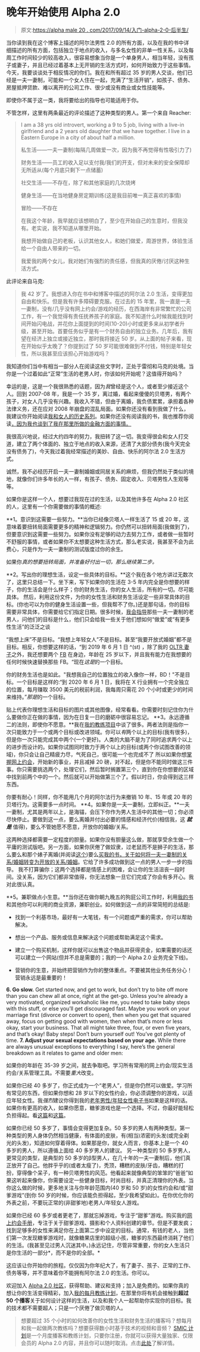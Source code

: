 # 晚年开始使用 Alpha 2.0

> 原文:[https://alpha male 20 . com/2017/09/14/入门-alpha-2-0-后半生/](https://alphamale20.com/2017/09/14/getting-started-alpha-2-0-later-life/)

当你读到我在这个博客上描述的阿尔法男性 2.0 的所有方面，以及在我的书中详细描述的所有方面，包括独立于地点的收入，与多名女性的非单一性关系，以及每周工作时间较少的较高收入，很容易想象当你是一个单身男人，相当年轻，没有孩子或妻子，并且已经过着基本上无开销的生活方式时，如何开始致力于这些事情。 今天，我要谈谈处于相反情况的你们。我在和所有超过 35 岁的男人交谈，他们已经是一夫一妻制，可能和一个女人住在一起，充满了“生活开销”，如孩子、债务、房屋抵押贷款、难以离开的公司工作、很少或没有商业或女性技能等。

即使你不属于这一类，我将要给出的指导也可能适用于你。

不管怎样，这里有两条最近的评论描述了这种类型的男人。第一个来自 Reacher:

> I am a 38 yrs old introvert, working a 9 to 5 job, living with a live-in girlfriend and a 2 years old daughter that we have together. I live in a Eastern Europe in a city of about half a million.
> 
> 私生活——一夫一妻制(每隔几周做爱一次，因为我不再觉得有性吸引力了)
> 
> 财务生活——员工的收入足以支付我/我们的开支，但对未来的安全保障却无所适从(每个月底只剩下一点储蓄)
> 
> 社交生活——不存在，除了和其他家庭的几次烧烤
> 
> 健身生活——在当地健身房定期训练(这是我目前唯一真正喜欢的事情)
> 
> 冒险——不存在
> 
> 在我这个年龄，我早就应该想明白了，至少在开始自己的生意时，但我没有。老实说，我不知道从哪里开始。
> 
> 我想开始做自己的老板，认识其他女人，和她们做爱，周游世界，体验生活给一个自由人带来的一切。
> 
> 我爱我的两个女儿，我对她们有强烈的责任感，但我真的厌倦/讨厌这种生活方式。

此评论来自马克:

> 我 42 岁了。我想进入你在书中和博客中描述的阿尔法 2.0 生活，变得更加自由和快乐。但是我有许多障碍要克服。在过去的 15 年里，我一直是一夫一妻制，没有/几乎没有网上约会/游戏的经历，在西海岸有非常繁忙的公司工作，有一个我觉得有责任抚养孩子的家庭。我不知道什么时候我能找到时间开始闪电战，并花你上面提到的时间(10-20)小时或更多来从初学者升级，甚至开始。首要任务似乎是有一个财务自由的独立业务。几年后，我有望在经济上独立或接近独立，那时我将接近 50 岁。从上面的帖子来看，现在开始似乎太晚了？你提到过了 50 岁可能很难做到不付钱，特别是年轻女性，所以我甚至应该担心开始游戏吗？

我知道你们当中有相当一部分人在阅读这些文字时，正处于雷彻和马克的处境。当你是一个过着如此“正常”生活的老男人时，你该如何开始呢？这值得开始吗？

幸运的是，这是一个我很熟悉的话题，因为*我*曾经是这个人，或者至少接近这个人。回到 2007-08 年，我是一个 35 岁，离过婚，看起来傻傻的贝塔男，有两个孩子，对女人几乎没有兴趣。我收入不错，但由于离婚，我负债累累，承担着各种法律义务，还在应对 2008 年崩盘的混乱局面。如果你还没有看到我做了什么，我建议你开始阅读[我和女人的历史系列](https://blackdragonblog.com/2017/01/09/story-history-women-part-4-adventure-begins/)。如果你还没有阅读我的书，我也推荐你阅读[，因为我也谈到了我在那里所做的金融方面的事情。](http://www.alphamalebook.com/)

我很高兴地说，经过大约四年的努力，我扭转了这一切。我变得很会和女人打交道，建立了两个体面的、独立于地点的收入来源，还清了大部分债务(我今天完全没有债务了)，今天我过着我经常描述的美妙、自由、快乐的阿尔法 2.0 生活方式。

诚然，我不必经历开启一夫一妻制婚姻或同居关系的麻烦，但我仍然处于类似的境地，就像你们许多年长的人一样，有孩子、债务、固定收入、贝塔男性人生观等等。

如果你是这样一个人，想要过我现在过的生活，以及其他许多在 Alpha 2.0 社区的人，这里有一个你需要做的事情的概述:

**1。意识到这需要一些努力。**当你已经像贝塔人一样生活了 15 或 20 年，这意味着要扭转局面需要更多的精神和逻辑努力。你仍然可以扭转局面(我做到了)，但要意识到这需要一些努力。如果你没有足够的动力去努力工作，或者做一些暂时不舒服的事情，或者如果你不太想要这种生活方式，那么老实说，我甚至不会为此费心，只是作为一夫一妻制的测试版度过你的余生。

如果你*真的想要扭转局面，并准备好付出一切，那么继续第二步。*

**2。写出你的理想生活，设定一些具体的目标。**这个我在各个地方讲过无数次了，这里只总结一下。坐下来，写下如果你的生活在 3-5 年内完全是你想要的样子，你的生活会是什么样子；你的财务生活，你的女人生活，所有的一切。尽可能具体。 然后，利用这份文件，为你的女性生活和财务生活设定一些非常具体的目标。(你也可以为你的健身生活设置一些，但我帮不了你。)还是那句话，你的目标需要非常具体，你需要给它们指定日期。很多时候，[我会指导](https://blackdragonblog.com/coaching)那些一夫一妻制的老男人，问他们的目标是什么，他们只会给我一些关于他们想如何“做爱”或“有更多性生活”的泛泛之谈

“我想上床”不是目标。“我想上年轻女人”不是目标。甚至“我要开放式婚姻”都不是目标。相反，你想要这样的话，“到 2019 年 6 月 1 日 ^(st) ，除了我的 [OLTR 妻子](https://blackdragonblog.com/glossary/#OLTR_marriage)之外，我还想要两个 [FB](https://blackdragonblog.com/glossary/#FB) 在身边，年龄在 25 岁以下，并且我有能力在我想要的任何时候快速替换那些 FB。“现在*这是*的一个目标。

你的财务生活也是如此。"我想我自己的位置独立的收入像你一样，BD！"不是目标。一个目标是这样的:“到 2020 年 6 月 1 日，我将在 X 行业拥有一个完全独立的位置，每月赚取 3500 美元的税前利润，我每周只需花 20 个小时或更少的时间来维持。”*那是*的一个目标。

贴上代表你理想生活和目标的图片或其他图像，经常看看。你需要时刻记住你为什么要做你正在做的事情，因为在日复一日的磨砺中很容易忘记。 **3。永远遵循二的法则，即使你不愿意。**我在[我的教练项目](http://www.sovereignmaninnercircle.com/join.html)中谈了很多。两者法则是指你一次只能致力于一个或两个目标或改进领域。你可以*有*两个以上的目标(我有很多)，但是你一次只能完成其中两个(一个更好)。人类的大脑不是为了同时追求两个以上的进步而设计的。如果你试图同时致力于两个以上的目标(或两个你试图改善的领域)，你只会让自己精疲力尽，气死自己，很可能一个也完成不了 所以如果你想[掌握网上约会](http://www.onlinedatingsuccessnow.com/)，开始新的事业，并且减掉 20 磅，对不起，但是你不能同时做这三件事。你只需要挑选两个，处理它们，然后暂时搁置第三个，直到你在你想要的区域中找到前两个中的一个。然后就可以开始做第三个了。假以时日，你会得到这三样东西。

你要有耐心！同样，你不能用几个月的阿尔法行为来撤销 10 年、15 年或 20 年的贝塔行为。这需要多一点时间。 **4。如果你是一夫一妻制，立即纠正。**一夫一妻制，尤其是两年以上，是海锚，会压下你作为男人生活中的其他一切；你必须尽快停止。要做到这一点，要么离婚并付出必要的情感和经济代价(相信我，这 ***就是*** 值得)，要么不管她愿不愿意，开放你的婚姻/关系。

这两种选择都需要一定程度的胆量。如果你没有胆量这么做，那就享受余生做一个平庸的测试版吧。另一方面，如果你厌倦了做奴隶，过老鼠而不是狮子的生活，那么要么和那个婊子离婚(并阅读[这个](https://blackdragonblog.com/2013/12/12/a-letter-from-me-to-married-men/))要么[买我的书，关于如何将一夫一妻制的关系/婚姻转变为开放的关系/婚姻](https://alphamale20.kartra.com/page/C2L36/)。它给了许多成功做到这一点的男人一步一步的指导。 我不打算骗你；这两个选择都是情感上的困难，会让你的生活沮丧一段时间。没关系，因为它们都非常值得，你无法想象一旦它们完成了你会有多开心。我对此很认真。

**5。兼职做点小生意。**当你还在做你朝九晚五的狗屁公司工作时，利用[我的书](http://www.alphamalebook.com/)和其他你可以利用的商业资源，兼职创业。如何做到这一点的非常简短的总结是:

*   找到一个利基市场，最好有一大笔钱，有一个问题或严重的需求，你可以帮助解决。

*   想出一个产品、服务或信息来解决这个问题或帮助满足这个需求。

*   建立一个购买机制，这样你就可以出售这个物品并获得资金，如果需要的话还可以建立一个网站(但并不总是需要的；我的一个 Alpha 2.0 业务完全下线)。

*   营销你的生意，并始终把营销作为你的整体重点。不要被其他业务任务分心！营销永远是最重要的！

**6\. Go slow.** Get started now, and get to work, but don’t try to bite off more than you can chew all at once, right at the get-go. Unless you’re already a very motivated, organized workaholic like me, you need to take baby steps with this stuff, or else you’ll get discouraged fast. Maybe you work on your marriage first (divorce or convert to open), then when you get that squared away, focus on getting good with women, then when that’s more or less okay, start your business. That all might take three, four, or even five years, and that’s okay! Baby steps! Don’t burn yourself out! You’ve got plenty of time. **7\. Adjust your sexual expectations based on your age.** While there are always unusual exceptions to everything I say, here’s the general breakdown as it relates to game and older men:

如果你的年龄在 35-39 岁之间，就去争取吧。学习所有常用的网上约会/现实生活约会/关系管理工具。不需要*重大*改变。

如果你已经 40 多岁了，你正式成为一个“老男人”，但是你仍然可以做爱。学习所有常见的东西，但如果你想和 28 岁以下的女性约会，你必须调整你的游戏，以适应年轻女性。我*强烈*建议你得到我的[老年男性/年轻女性电子书](http://www.older-men-younger-women.com/)如果是这样的话。如果你有更高的收入，如果你愿意，糖爹游戏也是一个选择。不过，你最好能轻松负担得起。看[这篇](https://blackdragonblog.com/2016/10/27/spending-money-women-can-afford/)和[这篇](https://blackdragonblog.com/2014/10/19/spending-money-women/)。

如果你已经 50 多岁了，事情会变得更加复杂。50 多岁的男人有两种类型。第一种类型的男人身体仍然相当健康，有体面的皮肤，有(相当)浓密的头发(或完全剃光的头发)，知道如何穿着得体。如果那是你，就女人而言，你基本上是一个 40 多岁的男人，所以遵循上面给 40 多岁男人的建议。 另一种类型的 50 多岁男人，更常见的类型，是典型的 50 多岁的β型男人，在几十年的一夫一妻制后，他们真正放开了自己。他胖乎乎的(或者太瘦了)，秃顶，糟糕的皮肤/牙齿，糟糕的打扮，穿得像个呆子，有一种贝塔男性的风范。他看起来就像典型的笨笨的“爸爸”如果这听起来像你，你需要设定一些健身目标，时尚目标，并真正清理你的外表。当你这么做的时候，更多地关注与你年龄范围内(40 岁和 50 岁)的女性约会和/或“甜爹游戏”(到你 50 岁的时候，你应该能负担得起，至少我希望如此)。在你优化你的外表之前，不要玩正常的(非甜爹地)老男人/年轻女人游戏。

如果你已经 60 多岁或者更老了，那就忘掉游戏，专注于“甜爹”游戏。购买我的[网上约会手册](http://www.onlinedatingsuccessnow.com/)，专注于关于甜爹游戏、摄影和个人资料创建的章节。但是不要发疯；找到足够多的女性来满足你在上面第二步中设定的目标。通常，有钱的老人，当他们第一次发现糖爹游戏时，就像糖果店里的超级小孩，糖爹的东西最终消耗了他们的生活。(我甚至见过男人沉迷其中。)永远记住，尽管非常重要，你的女人生活只是你生活的一部分*，而不是你的全部。*

这应该让你开始你的旅程。仅仅因为你年纪大了，有了妻子、孩子、正常的工作、债务等等，并不意味着你不能拥有阿尔法 2.0 的生活。你可以。

欢迎加入 [Alpha 2.0 社区](http://alpha20.ning.com/)，获得帮助、建议和支持；加入是免费的。如果你真的想让你的生活变得精彩，加入[我的每月教练计划](http://www.sovereignmaninnercircle.com/join.html)，在那里你将有机会接触到**超过 50 个播客**关于如何设计这样的生活，以及和我个人一起帮助你实现你的目标。我的技术都不需要超人；只是一个厌倦了做贝塔的人。

> 想要超过 35 个小时的如何改善你的女性生活和财务生活的播客吗？想每月和我一起做两次教练吗？想要获得数小时基于技术的视频和音频？ [SMIC 计划](https://alphamale20.kartra.com/page/vIL17)是一个月度播客和教练计划，只要你注册，你就可以获得大量独家、仅限会员的 Alpha 2.0 内容，并且你可以随时取消。点击[此处](https://alphamale20.kartra.com/page/vIL17)了解详情。